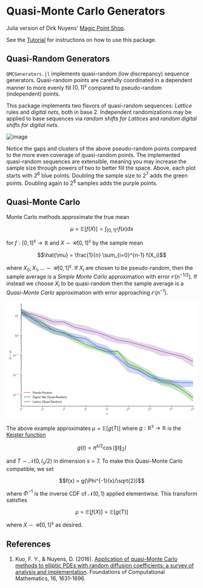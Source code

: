 # Quasi-Monte Carlo Generators

Julia version of Dirk Nuyens' [Magic Point Shop](https://people.cs.kuleuven.be/~dirk.nuyens/qmc-generators/). 

See the [Tutorial](@ref) for instructions on how to use this package.  

## Quasi-Random Generators

`QMCGenerators.jl` implements quasi-random (low discrepancy) sequence generators. Quasi-random points are carefully coordinated in a dependent manner to more evenly fill $[0,1]^s$ compared to pseudo-random (independent) points. 

This package implements two flavors of quasi-random sequences: *Lattice* rules and *digital nets*, both in base 2. Independent randomizations may be applied to base sequences via *random shifts for Lattices* and *random digital shifts for digital nets*.  

![image](./assets/seq_comparison.svg)

Notice the gaps and clusters of the above pseudo-random points compared to the more even coverage of quasi-random points. The implemented quasi-random sequences are extensible, meaning you may increase the sample size through powers of two to better fill the space. Above, each plot starts with $2^6$ blue points. Doubling the sample size to $2^7$ adds the green points. Doubling again to $2^8$ samples adds the purple points. 

## Quasi-Monte Carlo

Monte Carlo methods approximate the true mean

$$\mu = \mathbb{E}[f(X)] = \int_{[0,1]^s} f(x) \mathrm{d} x$$

for $f: [0,1]^s \to \mathbb{R}$ and $X \sim \mathcal{U}[0,1]^s$ by the sample mean

$$\hat{\mu} = \frac{1}{n} \sum_{i=0}^{n-1} f(X_i)$$

where $X_0,X_1,\dots \sim \mathcal{U}[0,1]^s$. If $X_i$ are chosen to be pseudo-random, then the sample average is a *Simple Monte Carlo* approximation with error $\mathcal{O}(n^{-1/2})$. If instead we choose $X_i$ to be quasi-random then the sample average is a *Quasi-Monte Carlo* approximation with error approaching $\mathcal{O}(n^{-1})$. 

![image](./assets/mc_vs_qmc.svg)

The above example approximates $\mu = \mathbb{E}[g(T)]$ where $g: \mathbb{R}^s \to \mathbb{R}$ is the [Keister function](https://pubs.aip.org/aip/cip/article-abstract/10/2/119/136436/Multidimensional-Quadrature-Algorithms?redirectedFrom=PDF)

$$g(t) = \pi^{s/2} \cos( \lVert t \rVert_2)$$

and $T \sim \mathcal{N}(0,I_s/2)$  in dimension $s=7$. To make this Quasi-Monte Carlo compatible, we set 

$$f(x) = g(\Phi^{-1}(x)/\sqrt{2})$$

where $\Phi^{-1}$ is the inverse CDF of $\mathcal{N}(0,1)$ applied elementwise. This transform satisfies

$$\mu = \mathbb{E}[f(X)] = \mathbb{E}[g(T)]$$

where $X \sim \mathcal{U}[0,1]^s$ as desired. 

## References

1. Kuo, F. Y., & Nuyens, D. (2016). [Application of quasi-Monte Carlo methods to elliptic PDEs with random diffusion coefficients: a survey of analysis and implementation](https://link.springer.com/article/10.1007/s10208-016-9329-5). Foundations of Computational Mathematics, 16, 1631-1696.
